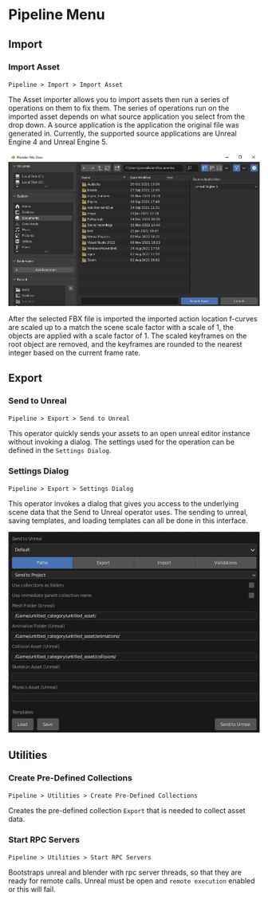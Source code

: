 # Pipeline Menu

## Import

### Import Asset
`Pipeline > Import > Import Asset`

The Asset importer allows you to import assets then run a series of operations on them to fix them. The series
of operations run on the imported asset depends on what source application you select from the drop down. A source
application is the application the original file was generated in. Currently, the supported source applications are
Unreal Engine 4 and Unreal Engine 5.

![1](./images/pipeline-menu/1.png)

After the selected FBX file is imported the imported action location f-curves are scaled up to a match the scene scale
factor with a scale of 1, the objects are applied with a scale factor of 1. The scaled keyframes on the root object
are removed, and the keyframes are rounded to the nearest integer based on the current frame rate.


## Export

### Send to Unreal
`Pipeline > Export > Send to Unreal`

This operator quickly sends your assets to an open unreal editor instance without invoking a dialog. The settings
used for the operation can be defined in the `Settings Dialog`.

### Settings Dialog
`Pipeline > Export > Settings Dialog`

This operator invokes a dialog that gives you access to the underlying scene data that the Send to Unreal operator uses.
The sending to unreal, saving templates, and loading templates can all be done in this interface.

![2](./images/pipeline-menu/2.png)


## Utilities

### Create Pre-Defined Collections
`Pipeline > Utilities > Create Pre-Defined Collections`

Creates the pre-defined collection `Export` that is needed to collect asset data.


### Start RPC Servers
`Pipeline > Utilities > Start RPC Servers`

Bootstraps unreal and blender with rpc server threads, so that they are ready for remote calls. Unreal
must be open and `remote execution` enabled or this will fail.
